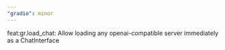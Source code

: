 ```yaml
---
"gradio": minor
---
```


feat:gr.load_chat: Allow loading any openai-compatible server immediately as a ChatInterface
